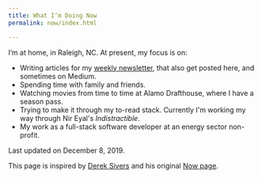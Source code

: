 ```yaml
---
title: What I’m Doing Now
permalink: now/index.html

---
```

I’m at home, in Raleigh, NC. At present, my focus is on:

* Writing articles for my [weekly newsletter](/subscribe/), that also get posted here, and sometimes on Medium.
* Spending time with family and friends.
* Watching movies from time to time at Alamo Drafthouse, where I have a season pass.
* Trying to make it through my to-read stack. Currently I'm working my way through Nir Eyal's _Indistractible_.
* My work as a full-stack software developer at an energy sector non-profit.

Last updated on December 8, 2019.

This page is inspired by [Derek Sivers](https://sivers.org/now) and his original [Now page](https://nownownow.com/about).